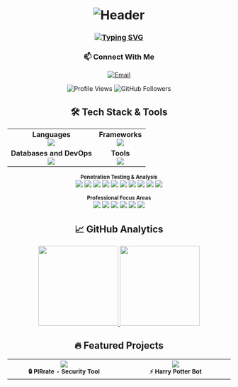 <h1 align="center">
  <img src="https://capsule-render.vercel.app/api?type=waving&color=1E90FF&height=200&section=header&text=Hi%20there,%20I'm%20Max%20👋&fontSize=40&fontColor=fff&animation=fadeIn&fontAlignY=35" alt="Header"/>
</h1>

<h3 align="center">
  <a href="https://git.io/typing-svg">
    <img src="https://readme-typing-svg.demolab.com?font=Fira+Code&weight=600&size=22&duration=4000&pause=1000&color=1E90FF&center=true&vCenter=true&width=500&height=30&lines=Information+Security+Specialist;AI+and+Machine+Learning+Enthusiast;Python%2FC%2B%2B+Developer;Data+Classification+Expert" alt="Typing SVG" />
  </a>
</h3>

<div align="center">

### 📫 Connect With Me
[![Email](https://img.shields.io/badge/Email-cafe2roshan@gmail.com-1E90FF?style=for-the-badge&logo=gmail&logoColor=white)](mailto:cafe2roshan@gmail.com)

![Profile Views](https://komarev.com/ghpvc/?username=CafeRoshans&color=1E90FF&style=for-the-badge)
![GitHub Followers](https://img.shields.io/github/followers/CafeRoshans?color=1E90FF&style=for-the-badge)
</div>


<div align="center">
  
## 🛠️ Tech Stack & Tools

  
<table align="center">
  <tr>
    <td align="center">
      <strong>Languages</strong><br>
      <img src="https://skillicons.dev/icons?i=python,cpp,js,java,bash,powershell,rust" />
    </td>
    <td align="center">
      <strong>Frameworks</strong><br>
      <img src="https://skillicons.dev/icons?i=django,flask,tensorflow,pytorch,fastapi" />
    </td>
  </tr>
  <tr>
    <td align="center">
      <strong>Databases and DevOps</strong><br>
      <img src="https://skillicons.dev/icons?i=postgresql,mongodb,mysql,sqlite,docker,kubernetes,nginx" />
    </td>
    <td align="center">
      <strong>Tools</strong><br>
      <img src="https://skillicons.dev/icons?i=git,linux,windows,vscode,pycharm" />
    </td>
  </tr>
</table>

<p align="center">
<sub><b>Penetration Testing & Analysis</b></sub><br>
<img src="https://img.shields.io/badge/Wireshark-1679A7?style=flat-square&logo=wireshark&logoColor=white" />
<img src="https://img.shields.io/badge/Metasploit-FF0000?style=flat-square" />
<img src="https://img.shields.io/badge/Burp%20Suite-000000?style=flat-square" />
<img src="https://img.shields.io/badge/Nmap-000000?style=flat-square" />
<img src="https://img.shields.io/badge/OWASP%20ZAP-000000?style=flat-square" />
<img src="https://img.shields.io/badge/Scikit--Learn-F7931E?style=flat-square&logo=scikit-learn&logoColor=white" />
<img src="https://img.shields.io/badge/Pandas-150458?style=flat-square&logo=pandas&logoColor=white" />
<img src="https://img.shields.io/badge/NumPy-013243?style=flat-square&logo=numpy&logoColor=white" />
<img src="https://img.shields.io/badge/OpenCV-5C3EE8?style=flat-square&logo=opencv&logoColor=white" />
<img src="https://img.shields.io/badge/Jupyter-F37626?style=flat-square&logo=jupyter&logoColor=white" />
</p>
<p align="center">
<sub><b>Professional Focus Areas</b></sub><br>
<img src="https://img.shields.io/badge/AI/ML-Data%20Classification-FF6B6B?style=flat-square" />
<img src="https://img.shields.io/badge/Cyber%20Security-Penetration%20Testing-00FF00?style=flat-square" />
<img src="https://img.shields.io/badge/Threat%20Intelligence-FF6B6B?style=flat-square" />
<img src="https://img.shields.io/badge/DevSecOps-00FF00?style=flat-square" />
<img src="https://img.shields.io/badge/Network%20Security-1679A7?style=flat-square" />
<img src="https://img.shields.io/badge/Incident%20Response-000000?style=flat-square" />
</p>

</div>

<div align="center">

## 📈 GitHub Analytics

<a href="https://github.com/CafeRoshans">
  <img height="180em" src="https://github-readme-stats.vercel.app/api?username=CafeRoshans&show_icons=true&hide_border=true&theme=buephy&hide=prs,issues&count_private=true&include_all_commits=true&line_height=27" />
  <img height="180em" src="https://github-readme-stats.vercel.app/api/top-langs/?username=CafeRoshans&layout=compact&hide_border=true&theme=buephy&langs_count=8&hide=html,css" />
</a>

</div>

<div align="center">

## 🔥 Featured Projects

<table>
  <tr>
    <td align="center" width="400">
      <a href="https://github.com/CafeRoshans/PIRrate">
        <img src="https://github-readme-stats.vercel.app/api/pin/?username=CafeRoshans&repo=PIRrate&theme=buephy&show_owner=true" />
      </a>
      <br>
      <sub><b>🔒 PIRrate - Security Tool</b></sub>
    </td>
    <td align="center" width="400">
      <a href="https://github.com/Terryroud/Harry_Potter_bot">
        <img src="https://github-readme-stats.vercel.app/api/pin/?username=Terryroud&repo=Harry_Potter_bot&theme=buephy&show_owner=true" />
      </a>
      <br>
      <sub><b>⚡ Harry Potter Bot</b></sub>
    </td>
  </tr>
</table>

</div>


